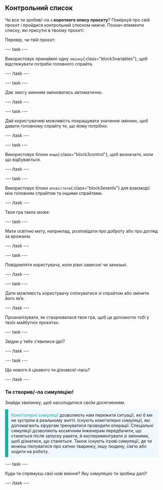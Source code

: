 ## Контрольний список

Чи все ти зробив/-ла з **короткого опису проєкту**? Поміркуй про свій проєкт і пройдися контрольний списком нижче. Познач елементи списку, які присутні в твоєму проєкті.

Перевір, чи твій проєкт:

--- task ---

Використовує принаймні одну `змінну`{:class="block3variables"}, щоб відстежувати потреби головного спрайта.

--- /task ---

--- task ---

Дає змогу змінним змінюватись автоматично.

--- /task ---

--- task ---

Дай користувачеві можливість покращувати значення змінних, щоб давати головному спрайту те, що йому потрібно.

--- /task ---

--- task ---

Використовує блоки `якщо`{:class="block3control"}, щоб визначати, коли що відбувається.

--- /task ---

--- task ---

Використовує блоки `оповістити`{:class="block3events"} для взаємодії між головним спрайтом та іншими спрайтами.

--- /task ---

Твоя гра такоє може:

--- task ---

Мати освітню мету, наприклад, розповідати про доброту або про догляд за врожаєм.

--- /task ---

--- task ---

Повідомляти користувача, коли рівні зависокі чи занизькі.

--- /task ---

--- task ---

Дати можливість користувачу спілкуватися зі спрайтом або змінити його імʼя.

--- /task ---

Проаналізувати, як створювалася твоя гра, щоб це допомогло тобі у твоїх майбутніх проєктах:

--- task ---

Звідки у тебе з'явилися ідеї? 

<!-- free text answer, 3 characters possibly -->
--- /task ---

--- task ---

Що нового й цікавого ти дізнався/-лась?

<!-- free text answer, 3 characters possibly -->

--- /task ---

### Ти створив/-ла симуляцію!

Знайди хвилинку, щоб насолодитися своїм досягненням.

<p style="border-left: solid; border-width:10px; border-color: #0faeb0; background-color: aliceblue; padding: 10px;">
<span style="color: #0faeb0">Компʼютерні симуляції</span> дозволяють нам пережити ситуації, які б ми не зустріли в реальному житті. Існують компʼютерні симуляції, які допомагають хірургам тренуватися проводити операції. Спеціальні симуляції дозволяють космічним інженерам передбачити, що станеться після запуску ракети, й експериментувати зі змінними, щоб дізнатися, що станеться. Також існують ігрові симуляції, де ти можеш піклуватися про хатню тваринку, іншу людину, сімʼю або ходити на роботу. 
</p>

--- task ---

Куди ти спрямуєш свої нові вміння? Яку симуляцію ти зробиш далі?

<!-- free text answer, 3 characters possibly -->

--- /task ---

